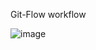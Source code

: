 
Git-Flow workflow 

![image](https://github.com/user-attachments/assets/622eeeff-11a2-4496-889e-5192e0a2b900)
